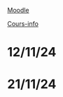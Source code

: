 [Moodle](https://moodle.univ-fcomte.fr/course/view.php?id=19235)

[Cours-info](https://cours-info.iut-bm.univ-fcomte.fr/upload/perso/77/S1_BDD/tp_python/S1_SAE_dernier_livrable_BDD_23.html)

# 12/11/24
# 21/11/24